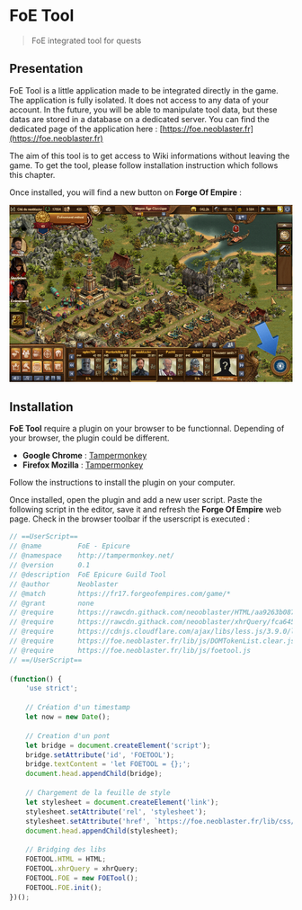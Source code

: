 # FoE Tool

> FoE integrated tool for quests

[FoeToolButton]: lib/img/docs/FoEToolButton.png 


## Presentation

FoE Tool is a little application made to be integrated directly in the game.
The application is fully isolated. It does not access to any data of your account.
In the future, you will be able to manipulate tool data, but these datas are stored
in a database on a dedicated server. You can find the dedicated page
of the application here : [https://foe.neoblaster.fr](https://foe.neoblaster.fr)

The aim of this tool is to get access to Wiki informations without leaving the game.
To get the tool, please follow installation instruction which follows this chapter.

Once installed, you will find a new button on **Forge Of Empire** :

![FoE Tool Button][FoeToolButton]




## Installation

**FoE Tool** require a plugin on your browser to be functionnal.
Depending of your browser, the plugin could be different.

* **Google Chrome** : [Tampermonkey](https://chrome.google.com/webstore/detail/tampermonkey/dhdgffkkebhmkfjojejmpbldmpobfkfo?hl=fr)
* **Firefox Mozilla** : [Tampermonkey](https://addons.mozilla.org/fr/firefox/addon/tampermonkey/)

Follow the instructions to install the plugin on your computer.

Once installed, open the plugin and add a new user script.
Paste the following script in the editor, save it and refresh the **Forge Of Empire**
web page. Check in the browser toolbar if the userscript is executed :

[](#import>lib/js/foe.uscript.gc.tampermonkey.js:js)
````js
// ==UserScript==
// @name         FoE - Epicure
// @namespace    http://tampermonkey.net/
// @version      0.1
// @description  FoE Epicure Guild Tool
// @author       Neoblaster
// @match        https://fr17.forgeofempires.com/game/*
// @grant        none
// @require      https://rawcdn.githack.com/neooblaster/HTML/aa9263b08705a9676416f2ba64b474daa3a62945/release/v1.4.0/HTML.min.js
// @require      https://rawcdn.githack.com/neooblaster/xhrQuery/fca64541aa77d64ba726db83e7fb2dd6fa218e30/releases/v1.4.0/xhrQuery.min.js
// @require      https://cdnjs.cloudflare.com/ajax/libs/less.js/3.9.0/less.min.js
// @require      https://foe.neoblaster.fr/lib/js/DOMTokenList.clear.js
// @require      https://foe.neoblaster.fr/lib/js/foetool.js
// ==/UserScript==

(function() {
    'use strict';

    // Création d'un timestamp
    let now = new Date();

    // Creation d'un pont
    let bridge = document.createElement('script');
    bridge.setAttribute('id', 'FOETOOL');
    bridge.textContent = 'let FOETOOL = {};';
    document.head.appendChild(bridge);

    // Chargement de la feuille de style
    let stylesheet = document.createElement('link');
    stylesheet.setAttribute('rel', 'stylesheet');
    stylesheet.setAttribute('href', `https://foe.neoblaster.fr/lib/css/foe.css?${now.getTime()}`);
    document.head.appendChild(stylesheet);

    // Bridging des libs
    FOETOOL.HTML = HTML;
    FOETOOL.xhrQuery = xhrQuery;
    FOETOOL.FOE = new FOETool();
    FOETOOL.FOE.init();
})();
````
[](#import<lib/js/foe.uscript.gc.tampermonkey.js:js)
